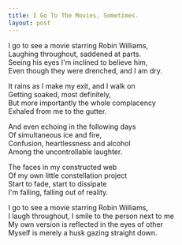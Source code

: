 ```yaml
---
title: I Go To The Movies, Sometimes.
layout: post
---
```


I go to see a movie starring Robin Williams, \
Laughing throughout, saddened at parts. \
Seeing his eyes I'm inclined to believe him, \
Even though they were drenched, and I am dry.

It rains as I make my exit, and I walk on \
Getting soaked, most definitely, \
But more importantly the whole complacency \
Exhaled from me to the gutter.

And even echoing in the following days \
Of simultaneous ice and fire, \
Confusion, heartlessness and alcohol \
Among the uncontrollable laughter. 

The faces in my constructed web \
Of my own little constellation project \
Start to fade, start to dissipate \
I'm falling, falling out of reality. 

I go to see a movie starring Robin Williams, \
I laugh throughout, I smile to the person next to me \
My own version is reflected in the eyes of other \
Myself is merely a husk gazing straight down.

